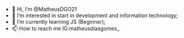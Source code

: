 - 👋 Hi, I’m @MatheusDGO21
- 👀 I’m interested in start in development and information technology; 
- 🌱 I’m currently learning JS (Beginner);
- 📫 How to reach me IG:matheusdiasgomes_

<!---
MatheusDGO21/MatheusDGO21 is a ✨ special ✨ repository because its `README.md` (this file) appears on your GitHub profile.
You can click the Preview link to take a look at your changes.
--->
